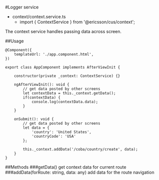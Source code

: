 [//]: # (title: Context service)
[//]: # (category: Context)
[//]: # (icon: fa-list-alt)

#Logger service
*   context/context.service.ts
    * import { ContextService } from '@ericsson/cus/context';

The context service handles passing data across screen.

##Usage

```
@Component({
    templateUrl: './app.component.html',
})

export class AppComponent implements AfterViewInit {
    
    constructor(private _context: ContextService) {}
    
    ngAfterViewInit(): void {
        // get data posted by other screens
        let contextData = this._context.getData();
        if(contextData) {
            console.log(contextData.data);
        }
    }

    onSubmit(): void {
        // get data posted by other screens
        let data = {
            'country': 'United States',
            'countryCode': 'USA'
        };

        this._context.addData('/coba/country/create', data);
    }
}
```

##Methods
###getData()
get context data for current route
###addData(forRoute: string, data: any)
add data for the route navigation
